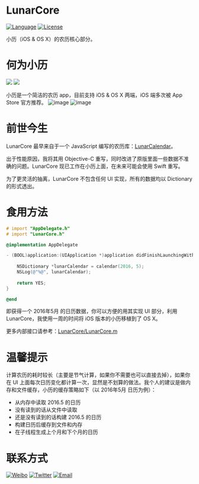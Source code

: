# LunarCore
[![Language](https://img.shields.io/badge/language-objc-orange.svg)](https://developer.apple.com/library/mac/documentation/Cocoa/Conceptual/ProgrammingWithObjectiveC/Introduction/Introduction.html)
[![License](https://img.shields.io/badge/license-MIT-blue.svg)](https://github.com/cyanzhong/LunarCore/blob/master/LICENSE)

小历（iOS & OS X）的农历核心部分。

# 何为小历

<a href="https://itunes.apple.com/app/id1031088612">![](https://cdn.rawgit.com/cyanzhong/LunarCore/master/App_Store.svg)</a>
<a href="https://itunes.apple.com/app/id1114272557">![](https://cdn.rawgit.com/cyanzhong/LunarCore/master/Mac_App_Store.svg)</a>

小历是一个简洁的农历 app，目前支持 iOS & OS X 两端，iOS 端多次被 App Store 官方推荐。
![image](https://github.com/cyanzhong/LunarCore/raw/master/iOS.png)
![image](https://github.com/cyanzhong/LunarCore/raw/master/Mac.png)

# 前世今生
LunarCore 最早来自于一个 JavaScript 编写的农历库：[LunarCalendar](https://github.com/zzyss86/LunarCalendar)。

出于性能原因，我将其用 Objective-C 重写，同时改进了原版里面一些数据不准确的问题。LunarCore 现已工作在小历上面，在未来可能会使用 Swift 重写。

为了更灵活的抽离，LunarCore 不包含任何 UI 实现，所有的数据均以 Dictionary 的形式透出。

# 食用方法
```Objective-C
# import "AppDelegate.h"
# import "LunarCore.h"

@implementation AppDelegate

- (BOOL)application:(UIApplication *)application didFinishLaunchingWithOptions:(NSDictionary *)launchOptions {
    
    NSDictionary *lunarCalendar = calendar(2016, 5);
    NSLog(@"%@", lunarCalendar);
    
    return YES;
}

@end
```

即获得一个 2016年5月 的日历数据，你可以方便的用其实现 UI 部分，利用 LunarCore，我使用一周的时间将 iOS 版本的小历移植到了 OS X。

更多内部接口请参考：[LunarCore/LunarCore.m](https://github.com/cyanzhong/LunarCore/blob/master/LunarCore/LunarCore.m)

# 温馨提示
计算农历的耗时较长（主要是节气计算，如果你不需要也可以直接去掉），如果你在 UI 上面每次日历变化都计算一次，显然是不划算的做法。我个人的建议是做内存和文件缓存，小历的缓存策略如下（以 2016年5月 日历为例）：

- 从内存中读取 2016.5 的日历
- 没有读到的话从文件中读取
- 还是没有读到的话构建 2016.5 的日历
- 构建日历后缓存到文件和内存
- 在子线程生成上个月和下个月的日历

# 联系方式
[![Weibo](https://img.shields.io/badge/weibo-%20@StackOverflowError%20-red.svg)](http://weibo.com/0x00eeee/)
[![Twitter](https://img.shields.io/badge/twitter-@cyanapps-green.svg)](https://twitter.com/cyanapps)
[![Email](https://img.shields.io/badge/email-log.e@qq.com-blue.svg)](mailto:log.e@qq.com)
